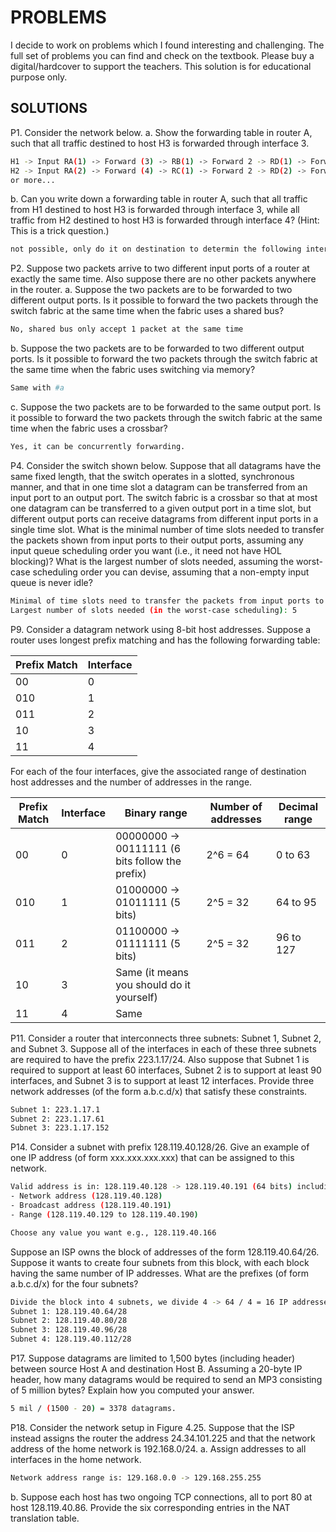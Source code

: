 # PROBLEMS
I decide to work on problems which I found interesting and challenging. The full set of problems you can find and check on the textbook. Please buy a digital/hardcover to support the teachers. This solution is for educational purpose only.

## SOLUTIONS 
P1. Consider the network below.
a. Show the forwarding table in router A, such that all traffic destined to host H3 is forwarded through interface 3.
```sh
H1 -> Input RA(1) -> Forward (3) -> RB(1) -> Forward 2 -> RD(1) -> Forward 3
H2 -> Input RA(2) -> Forward (4) -> RC(1) -> Forward 2 -> RD(2) -> Forward 3
or more...  
```
b. Can you write down a forwarding table in router A, such that all traffic from H1 destined to host H3 is forwarded through interface 3, while all traffic from H2 destined to host H3 is forwarded through interface 4? (Hint: This is a trick question.)
```sh
not possible, only do it on destination to determin the following interface, not on the source address. 
```

P2. Suppose two packets arrive to two different input ports of a router at exactly
the same time. Also suppose there are no other packets anywhere in the
router.
a. Suppose the two packets are to be forwarded to two different output ports.
Is it possible to forward the two packets through the switch fabric at the
same time when the fabric uses a shared bus?
```sh
No, shared bus only accept 1 packet at the same time 
```
b. Suppose the two packets are to be forwarded to two different output ports.
Is it possible to forward the two packets through the switch fabric at the
same time when the fabric uses switching via memory?
```sh
Same with #a 
```
c. Suppose the two packets are to be forwarded to the same output port. Is it
possible to forward the two packets through the switch fabric at the same
time when the fabric uses a crossbar?
```sh
Yes, it can be concurrently forwarding. 
```

P4. Consider the switch shown below. Suppose that all datagrams have the same
fixed length, that the switch operates in a slotted, synchronous manner, and
that in one time slot a datagram can be transferred from an input port to an
output port. The switch fabric is a crossbar so that at most one datagram can
be transferred to a given output port in a time slot, but different output ports
can receive datagrams from different input ports in a single time slot. What is
the minimal number of time slots needed to transfer the packets shown from
input ports to their output ports, assuming any input queue scheduling order
you want (i.e., it need not have HOL blocking)? What is the largest number
of slots needed, assuming the worst-case scheduling order you can devise,
assuming that a non-empty input queue is never idle?
```sh
Minimal of time slots need to transfer the packets from input ports to their output ports: 3
Largest number of slots needed (in the worst-case scheduling): 5 
```

P9. Consider a datagram network using 8-bit host addresses. Suppose a router
uses longest prefix matching and has the following forwarding table:

|Prefix Match| Interface|
|------------|-----------|
|00  |0  |
|010 |1  |
|011 |2  |
|10  |3  |
|11  |4  | 
For each of the four interfaces, give the associated range of destination host addresses and the number of addresses in the range.

|Prefix Match|Interface|Binary range|Number of addresses|Decimal range|
|------------|---------|----------|---------------------|-------------|
|00  |0  |00000000 -> 00111111 (6 bits follow the prefix) | 2^6 = 64|0 to 63
|010 |1  |01000000 -> 01011111 (5 bits) | 2^5 = 32| 64 to 95|
|011 |2  |01100000 -> 01111111 (5 bits) | 2^5 = 32| 96 to 127 
|10  |3  | Same (it means you should do it yourself)
|11  |4  | Same

P11. Consider a router that interconnects three subnets: Subnet 1, Subnet 2, and Subnet 3. Suppose all of the interfaces in each of these three subnets are required to have the prefix 223.1.17/24. Also suppose that Subnet 1 is required to support at least 60 interfaces, Subnet 2 is to support at least 90 interfaces, and Subnet 3 is to support at least 12 interfaces. Provide three network addresses (of the form a.b.c.d/x) that satisfy these constraints.
```sh
Subnet 1: 223.1.17.1
Subnet 2: 223.1.17.61
Subnet 3: 223.1.17.152
```

P14. Consider a subnet with prefix 128.119.40.128/26. Give an example of one IP address (of form xxx.xxx.xxx.xxx) that can be assigned to this network.
```sh
Valid address is in: 128.119.40.128 -> 128.119.40.191 (64 bits) including:
- Network address (128.119.40.128)
- Broadcast address (128.119.40.191)
- Range (128.119.40.129 to 128.119.40.190)

Choose any value you want e.g., 128.119.40.166 
```
Suppose an ISP owns the block of addresses of the form 128.119.40.64/26. Suppose it wants to create four subnets from this block, with each block having the same number of IP addresses. What are the prefixes (of form a.b.c.d/x) for the four subnets?
```sh
Divide the block into 4 subnets, we divide 4 -> 64 / 4 = 16 IP addresses per subnet ~ 4 bits
Subnet 1: 128.119.40.64/28
Subnet 2: 128.119.40.80/28
Subnet 3: 128.119.40.96/28
Subnet 4: 128.119.40.112/28
```

P17. Suppose datagrams are limited to 1,500 bytes (including header) between source Host A and destination Host B. Assuming a 20-byte IP header, how many datagrams would be required to send an MP3 consisting of 5 million bytes? Explain how you computed your answer.
```sh
5 mil / (1500 - 20) = 3378 datagrams. 
```

P18. Consider the network setup in Figure 4.25. Suppose that the ISP instead assigns the router the address 24.34.101.225 and that the network address of the home network is 192.168.0/24.
a. Assign addresses to all interfaces in the home network.
```sh
Network address range is: 129.168.0.0 -> 129.168.255.255 
```
b. Suppose each host has two ongoing TCP connections, all to port 80 at
host 128.119.40.86. Provide the six corresponding entries in the NAT
translation table.
```sh

```